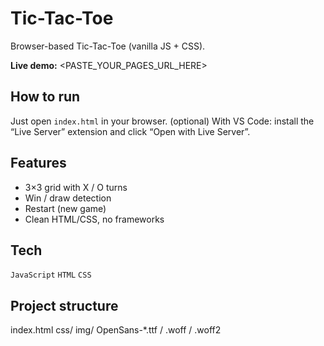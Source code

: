 # Tic-Tac-Toe

Browser-based Tic-Tac-Toe (vanilla JS + CSS).

**Live demo:** <PASTE_YOUR_PAGES_URL_HERE>

## How to run
Just open `index.html` in your browser.
(optional) With VS Code: install the “Live Server” extension and click “Open with Live Server”.

## Features
- 3×3 grid with X / O turns
- Win / draw detection
- Restart (new game)
- Clean HTML/CSS, no frameworks

## Tech
`JavaScript` `HTML` `CSS`

## Project structure
index.html
css/
img/
OpenSans-*.ttf / .woff / .woff2

